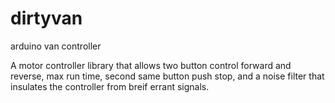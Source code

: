 # dirtyvan
arduino van controller

A motor controller library that allows two button control forward and reverse, max run time, second same button push stop, and a noise filter that insulates the controller from breif errant signals.
